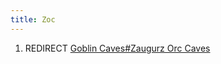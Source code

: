 ```yaml
---
title: Zoc
---
```


1.  REDIRECT [Goblin Caves#Zaugurz Orc
    Caves](Goblin_Caves#Zaugurz_Orc_Caves "wikilink")